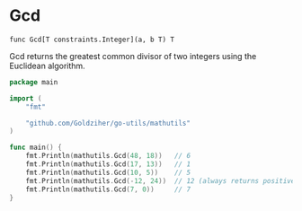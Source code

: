 # Gcd

`func Gcd[T constraints.Integer](a, b T) T`

Gcd returns the greatest common divisor of two integers using the Euclidean algorithm.

```go
package main

import (
	"fmt"

	"github.com/Goldziher/go-utils/mathutils"
)

func main() {
	fmt.Println(mathutils.Gcd(48, 18))   // 6
	fmt.Println(mathutils.Gcd(17, 13))   // 1
	fmt.Println(mathutils.Gcd(10, 5))    // 5
	fmt.Println(mathutils.Gcd(-12, 24))  // 12 (always returns positive)
	fmt.Println(mathutils.Gcd(7, 0))     // 7
}
```
